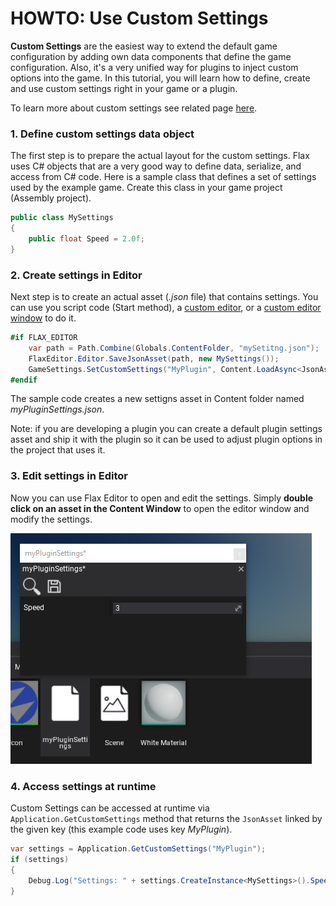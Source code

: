 # HOWTO: Use Custom Settings

**Custom Settings** are the easiest way to extend the default game configuration by adding own data components that define the game configuration. Also, it's a very unified way for plugins to inject custom options into the game. In this tutorial, you will learn how to define, create and use custom settings right in your game or a plugin.

To learn more about custom settings see related page [here](../../editor/game-settings/custom-settings.md).

### 1. Define custom settings data object

The first step is to prepare the actual layout for the custom settings.
Flax uses C# objects that are a very good way to define data, serialize, and access from C# code.
Here is a sample class that defines a set of settings used by the example game. Create this class in your game project (Assembly project).

```cs
public class MySettings
{
	public float Speed = 2.0f;
}
```

### 2. Create settings in Editor

Next step is to create an actual asset (*.json* file) that contains settings. You can use you script code (Start method), a [custom editor](custom-editor.md), or a [custom editor window](custom-window.md) to do it.

```cs
#if FLAX_EDITOR
	var path = Path.Combine(Globals.ContentFolder, "mySetitng.json");
	FlaxEditor.Editor.SaveJsonAsset(path, new MySettings());
	GameSettings.SetCustomSettings("MyPlugin", Content.LoadAsync<JsonAsset>(path));
#endif
```

The sample code creates a new settigns asset in Content folder named *myPluginSettings.json*.

Note: if you are developing a plugin you can create a default plugin settings asset and ship it with the plugin so it can be used to adjust plugin options in the project that uses it.

### 3. Edit settings in Editor

Now you can use Flax Editor to open and edit the settings. Simply **double click on an asset in the Content Window** to open the editor window and modify the settings.

![Edit Custom Settings](media/custom-settings-edit.png)

### 4. Access settings at runtime

Custom Settings can be accessed at runtime via `Application.GetCustomSettings` method that returns the `JsonAsset` linked by the given key (this example code uses key *MyPlugin*).

```cs
var settings = Application.GetCustomSettings("MyPlugin");
if (settings)
{
    Debug.Log("Settings: " + settings.CreateInstance<MySettings>().Speed);
}
```
